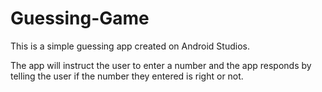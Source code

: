 # Guessing-Game

This is a simple guessing app created on Android Studios.

The app will instruct the user to enter a number and the app responds by telling the user if the number they entered is right or not.
